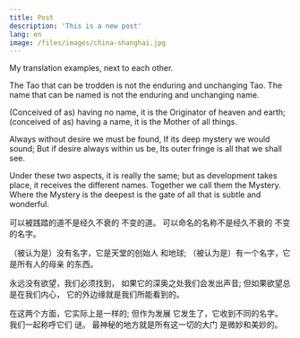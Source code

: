 ```yaml
---
title: Post
description: 'This is a new post'
lang: en
image: /files/images/china-shanghai.jpg
---
```


My translation examples, next to each other.

<div class="left">
  <p>The Tao that can be trodden is not the enduring and
unchanging Tao. The name that can be named is not the enduring and
unchanging name.

(Conceived of as) having no name, it is the Originator of heaven
and earth; (conceived of as) having a name, it is the Mother of all
things.

Always without desire we must be found,
If its deep mystery we would sound;
But if desire always within us be,
Its outer fringe is all that we shall see.

Under these two aspects, it is really the same; but as development
takes place, it receives the different names. Together we call them
the Mystery. Where the Mystery is the deepest is the gate of all that
is subtle and wonderful.
</p>
</div>

<div class="right">
  <p>可以被践踏的道不是经久不衰的
不变的道。 可以命名的名称不是经久不衰的
不变的名字。

（被认为是）没有名字，它是天堂的创始人
和地球; （被认为是）有一个名字，它是所有人的母亲
的东西。

永远没有欲望，我们必须找到，
如果它的深奥之处我们会发出声音;
但如果欲望总是在我们内心，
它的外边缘就是我们所能看到的。

在这两个方面，它实际上是一样的; 但作为发展
它发生了，它收到不同的名字。 我们一起称呼它们
谜。 最神秘的地方就是所有这一切的大门
是微妙和美妙的。</p>
</div>
